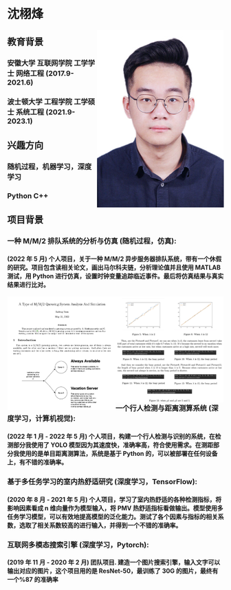 #  沈栩烽

<img src="/IMG_0826.JPG" align="right">

## 教育背景
### 安徽大学 互联网学院    工学学士 网络工程  (2017.9-2021.6)
### 波士顿大学 工程学院    工学硕士 系统工程  (2021.9-2023.1)

## 兴趣方向 
### 随机过程，机器学习，深度学习
### Python C++


## 项目背景
### 一种 M/M/2 排队系统的分析与仿真 (随机过程，仿真):
#### (2022 年 5 月) 个人项目，关于一种 M/M/2 异步服务器排队系统，带有一个休假的研究。项目包含读相关论文，画出马尔科夫链，分析理论值并且使用 MATLAB 测试，用 Python 进行仿真，设置时钟变量追踪临近事件。最后将仿真结果与真实结果进行比对。

<img src = "/1.jpg"  width = "50%" align = left><img src = "./2.jpg"  width = "50%" align = right>

### 一个行人检测与距离测算系统 (深度学习，计算机视觉):
#### (2022 年 1 月 - 2022 年 5 月) 个人项目，构建一个行人检测与识别的系统，在检测部分我使用了 YOLO 模型因为其速度快，准确率高，符合使用需求。在测距部分我使用的是单目距离测算法，系统是基于 Python 的，可以被部署在任何设备上，有不错的准确率。

### 基于多任务学习的室内热舒适研究 (深度学习，TensorFlow): 
#### (2020 年 8 月 - 2021 年 5 月) 个人项目，学习了室内热舒适的各种检测指标，将影响因素看成 n 维向量作为模型输入，将 PMV 热舒适指标看做输出。模型使用多任务学习模型，可以有效地提高模型的泛化能力。测试了各个因素与指标的相关系数，选取了相关系数较高的进行输入，并得到一个不错的准确率。

### 互联网多模态搜索引擎 (深度学习，Pytorch): 
#### (2019 年 11 月 - 2020 年 2 月) 团队项目. 建造一个图片搜索引擎，输入文字可以输出对应的图片，这个项目用的是 ResNet-50，最训练了 30G 的图片，最终有一个%87 的准确率
